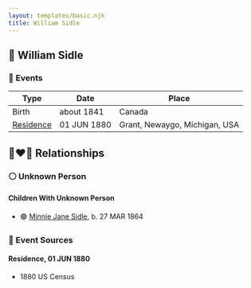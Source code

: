 ```yaml
---
layout: templates/basic.njk
title: William Sidle
---
```

## 🔵 William Sidle

### 📆 Events

Type | Date | Place
------ | ------ | ------
Birth | about 1841 | Canada
[Residence](#event-71842df4-283c-443b-9d90-ff38e066c275) | 01 JUN 1880 | Grant, Newaygo, Michigan, USA

## 👩‍❤️‍👨 Relationships

### ⚪ Unknown Person

#### Children With Unknown Person
* 🟣 [Minnie Jane Sidle](/people/7/73883806), b. 27 MAR 1864
### 📰 Event Sources

#### <a id="event-71842df4-283c-443b-9d90-ff38e066c275"></a> Residence, 01 JUN 1880
* 1880 US Census
